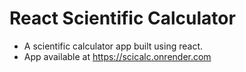 # React Scientific Calculator
- A scientific calculator app built using react. 
- App available at https://scicalc.onrender.com